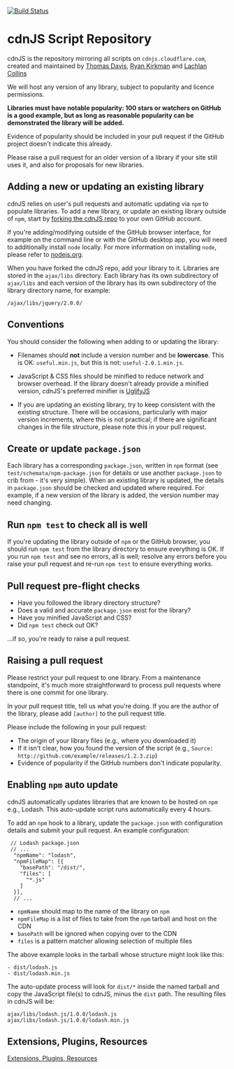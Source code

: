 <a href="http://travis-ci.org/cdnjs/cdnjs"><img src="https://secure.travis-ci.org/cdnjs/cdnjs.png" alt="Build Status" style="max-width:100%;"></a>

# cdnJS Script Repository

cdnJS is the repository mirroring all scripts on `cdnjs.cloudflare.com`, created and maintained by [Thomas Davis](https://twitter.com/neutralthoughts), [Ryan Kirkman](https://twitter.com/ryan_kirkman) and [Lachlan Collins](http://plus.google.com/116251728973496544370?prsrc=3)

We will host any version of any library, subject to popularity and licence permissions.

__Libraries must have notable popularity: 100 stars or watchers on GitHub is a good example, but as long as reasonable popularity can be demonstrated the library will be added.__

Evidence of popularity should be included in your pull request if the GitHub project doesn't indicate this already.

Please raise a pull request for an older version of a library if your site still uses it, and also for proposals for new libraries.

## Adding a new or updating an existing library

cdnJS relies on user's pull requests and automatic updating via `npm` to populate libraries. To add a new library, or update an existing library outside of `npm`, start by [forking the cdnJS repo](https://github.com/cdnjs/cdnjs/fork) to your own GitHub account.

If you're adding/modifying outside of the GitHub browser interface, for example on the command line or with the GitHub desktop app, you will need to additionally install `node` locally. For more information on installing `node`, please refer to [nodejs.org](http://nodejs.org).

When you have forked the cdnJS repo, add your library to it. Libraries are stored in the `ajax/libs` directory. Each library has its own subdirectory of `ajax/libs` and each version of the library has its own subdirectory of the library directory name, for example:

```
/ajax/libs/jquery/2.0.0/
```

## Conventions

You should consider the following when adding to or updating the library:

* Filenames should **not** include a version number and be **lowercase**. This is OK: `useful.min.js`, but this is not: `useful-2.0.1.min.js`.

* JavaScript & CSS files should be minified to reduce network and browser overhead. If the library doesn't already provide a minified version, cdnJS's preferred minifier is [UglifyJS](http://marijnhaverbeke.nl/uglifyjs "UglifyJS")

* If you are updating an existing library, try to keep consistent with the existing structure. There will be occasions, particularly with major version increments, where this is not practical; if there are significant changes in the file structure, please note this in your pull request.


## Create or update `package.json`

Each library has a corresponding `package.json`, written in `npm` format (see `test/schemata/npm-package.json` for details or use another `package.json` to crib from - it's very simple). When an existing library is updated, the details in `package.json` should be checked and updated where required. For example, if a new version of the library is added, the version number may need changing.

## Run `npm test` to check all is well

If you're updating the library outside of `npm` or the GitHub browser, you should run `npm test` from the library directory to ensure everything is OK. If you run `npm test` and see no errors, all is well; resolve any errors before you raise your pull request and re-run `npm test` to ensure everything works.

## Pull request pre-flight checks

* Have you followed the library directory structure?
* Does a valid and accurate `package.json` exist for the library?
* Have you minified JavaScript and CSS?
* Did `npm test` check out OK?

...if so, you're ready to raise a pull request.

## Raising a pull request

Please restrict your pull request to one library. From a maintenance standpoint, it's much more straightforward to process pull requests where there is one commit for one library.

In your pull request title, tell us what you're doing. If you are the author of the library, please add `[author]` to the pull request title.

Please include the following in your pull request:

* The origin of your library files (e.g., where you downloaded it)
* If it isn't clear, how you found the version of the script (e.g., `Source: http://github.com/example/releases/1.2.3.zip`)
* Evidence of popularity if the GitHub numbers don't indicate popularity.

## Enabling `npm` auto update

cdnJS automatically updates libraries that are known to be hosted on `npm` e.g., Lodash. This auto-update script runs automatically every 4 hours.

To add an `npm` hook to a library, update the `package.json` with configuration details and submit your pull request. An example configuration:

```
 // Lodash package.json
 // ...
  "npmName": "lodash",
  "npmFileMap": [{
    "basePath": "/dist/",
    "files": [
      "*.js"
    ]
  }],
  // ...
```

* `npmName` should map to the name of the library on `npm`
* `npmFileMap` is a list of files to take from the `npm` tarball and host on the CDN
* `basePath` will be ignored when copying over to the CDN
* `files` is a pattern matcher allowing selection of multiple files

The above example looks in the tarball whose structure might look like this:

```
- dist/lodash.js
- dist/lodash.min.js
```

The auto-update process will look for `dist/*` inside the named tarball and copy the JavaScript file(s) to cdnJS, minus the `dist` path. The resulting files in cdnJS will be: 

```
ajax/libs/lodash.js/1.0.0/lodash.js
ajax/libs/lodash.js/1.0.0/lodash.min.js
```

## Extensions, Plugins, Resources

[Extensions, Plugins, Resources](https://github.com/cdnjs/cdnjs/wiki/Extensions%2C-Plugins%2C-Resources)